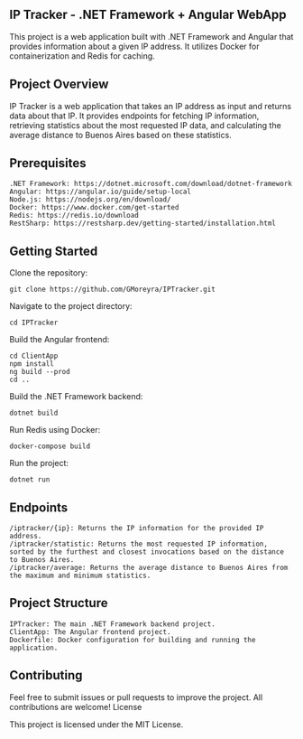 ## IP Tracker - .NET Framework + Angular WebApp

This project is a web application built with .NET Framework and Angular that provides information about a given IP address. It utilizes Docker for containerization and Redis for caching.

## Project Overview

IP Tracker is a web application that takes an IP address as input and returns data about that IP. It provides endpoints for fetching IP information, retrieving statistics about the most requested IP data, and calculating the average distance to Buenos Aires based on these statistics.

## Prerequisites

    .NET Framework: https://dotnet.microsoft.com/download/dotnet-framework
    Angular: https://angular.io/guide/setup-local
    Node.js: https://nodejs.org/en/download/
    Docker: https://www.docker.com/get-started
    Redis: https://redis.io/download
    RestSharp: https://restsharp.dev/getting-started/installation.html

## Getting Started

   Clone the repository:

    git clone https://github.com/GMoreyra/IPTracker.git

   Navigate to the project directory:

    cd IPTracker

   Build the Angular frontend:

    cd ClientApp
    npm install
    ng build --prod
    cd ..

   Build the .NET Framework backend:

    dotnet build

   Run Redis using Docker:

    docker-compose build

   Run the project:

    dotnet run

## Endpoints

    /iptracker/{ip}: Returns the IP information for the provided IP address.
    /iptracker/statistic: Returns the most requested IP information, sorted by the furthest and closest invocations based on the distance to Buenos Aires.
    /iptracker/average: Returns the average distance to Buenos Aires from the maximum and minimum statistics.

## Project Structure

    IPTracker: The main .NET Framework backend project.
    ClientApp: The Angular frontend project.
    Dockerfile: Docker configuration for building and running the application.

## Contributing

Feel free to submit issues or pull requests to improve the project. All contributions are welcome!
License

This project is licensed under the MIT License.
